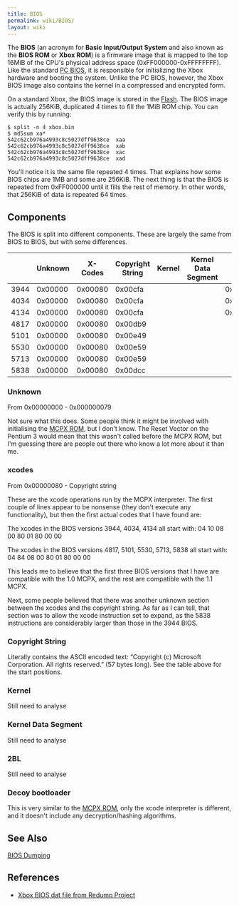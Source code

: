 ```yaml
---
title: BIOS
permalink: wiki/BIOS/
layout: wiki
---
```


The **BIOS** (an acronym for **Basic Input/Output System** and also
known as the **BIOS ROM** or **Xbox ROM**) is a firmware image that is
mapped to the top 16MiB of the CPU's physical address space
(0xFF000000-0xFFFFFFFF). Like the standard [PC
BIOS](https://en.wikipedia.org/wiki/BIOS), it is responsible for
initializing the Xbox hardware and booting the system. Unlike the PC
BIOS, however, the Xbox BIOS image also contains the kernel in a
compressed and encrypted form.

On a standard Xbox, the BIOS image is stored in the
[Flash](/wiki/Flash "wikilink"). The BIOS image is actually 256KiB, duplicated
4 times to fill the 1MiB ROM chip. You can verify this by running:

    $ split -n 4 xbox.bin 
    $ md5sum xa*
    542c62cb976a4993c8c5027dff9638ce  xaa
    542c62cb976a4993c8c5027dff9638ce  xab
    542c62cb976a4993c8c5027dff9638ce  xac
    542c62cb976a4993c8c5027dff9638ce  xad

You'll notice it is the same file repeated 4 times. That explains how
some BIOS chips are 1MB and some are 256KiB. The next thing is that the
BIOS is repeated from 0xFF000000 until it fills the rest of memory. In
other words, that 256KiB of data is repeated 64 times.

Components
----------

The BIOS is split into different components. These are largely the same
from BIOS to BIOS, but with some differences.

|      | Unknown | X-Codes | Copyright String | Kernel | Kernel Data Segment | 2BL     | Decoy Boot Loader |
|------|---------|---------|------------------|--------|---------------------|---------|-------------------|
| 3944 | 0x00000 | 0x00080 | 0x00cfa          |        |                     | 0x39E00 | 0x3FE00           |
| 4034 | 0x00000 | 0x00080 | 0x00cfa          |        |                     | 0x39E00 | 0x3FE00           |
| 4134 | 0x00000 | 0x00080 | 0x00cfa          |        |                     | 0x39E00 | 0x3FE00           |
| 4817 | 0x00000 | 0x00080 | 0x00db9          |        |                     |         | 0x3FE00           |
| 5101 | 0x00000 | 0x00080 | 0x00e49          |        |                     |         | 0x3FE00           |
| 5530 | 0x00000 | 0x00080 | 0x00e59          |        |                     |         | 0x3FE00           |
| 5713 | 0x00000 | 0x00080 | 0x00e59          |        |                     |         | 0x3FE00           |
| 5838 | 0x00000 | 0x00080 | 0x00dcc          |        |                     |         | 0x3FE00           |

### Unknown

From 0x00000000 - 0x000000079

Not sure what this does. Some people think it might be involved with
initialising the [MCPX ROM](/wiki/MCPX_ROM "wikilink"), but I don't know. The
Reset Vector on the Pentium 3 would mean that this wasn't called before
the MCPX ROM, but I'm guessing there are people out there who know a lot
more about it than me.

### xcodes

From 0x00000080 - Copyright string

These are the xcode operations run by the MCPX interpreter. The first
couple of lines appear to be nonsense (they don't execute any
functionality), but then the first actual codes that I have found are:

The xcodes in the BIOS versions 3944, 4034, 4134 all start with: 04 10
08 00 80 01 80 00 00

The xcodes in the BIOS versions 4817, 5101, 5530, 5713, 5838 all start
with: 04 84 08 00 80 01 80 00 00

This leads me to believe that the first three BIOS versions that I have
are compatible with the 1.0 MCPX, and the rest are compatible with the
1.1 MCPX.

Next, some people believed that there was another unknown section
between the xcodes and the copyright string. As far as I can tell, that
section was to allow the xcode instruction set to expand, as the 5838
instructions are considerably larger than those in the 3944 BIOS.

### Copyright String

Literally contains the ASCII encoded text: “Copyright (c) Microsoft
Corporation. All rights reserved.” (57 bytes long). See the table above
for the start positions.

### Kernel

Still need to analyse

### Kernel Data Segment

Still need to analyse

### 2BL

Still need to analyse

### Decoy bootloader

This is very similar to the [MCPX ROM](/wiki/MCPX_ROM "wikilink"), only the
xcode interpreter is different, and it doesn't include any
decryption/hashing algorithms.

See Also
--------

[BIOS Dumping](/wiki/BIOS_Dumping "wikilink")

References
----------

-   [Xbox BIOS dat file from Redump
    Project](http://redump.org/datfile/xbox-bios/)

